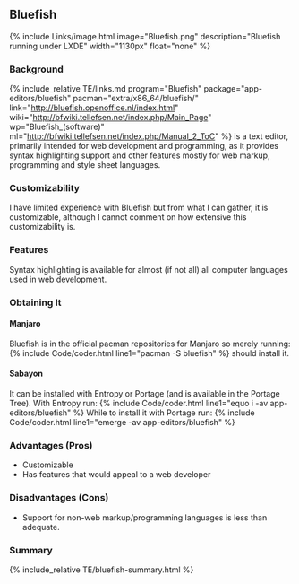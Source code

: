 ## Bluefish
{% include Links/image.html image="Bluefish.png" description="Bluefish running under LXDE" width="1130px" float="none" %}

### Background
{% include_relative TE/links.md program="Bluefish" package="app-editors/bluefish" pacman="extra/x86_64/bluefish/" link="http://bluefish.openoffice.nl/index.html" wiki="http://bfwiki.tellefsen.net/index.php/Main_Page" wp="Bluefish_(software)" ml="http://bfwiki.tellefsen.net/index.php/Manual_2_ToC" %} is a text editor, primarily intended for web development and programming, as it provides syntax highlighting support and other features mostly for web markup, programming and style sheet languages.

### Customizability
I have limited experience with Bluefish but from what I can gather, it is customizable, although I cannot comment on how extensive this customizability is.

### Features
Syntax highlighting is available for almost (if not all) all computer languages used in web development.

### Obtaining It
#### Manjaro
Bluefish is in the official pacman repositories for Manjaro so merely running:
{% include Code/coder.html line1="pacman -S bluefish" %}
should install it.
#### Sabayon
It can be installed with Entropy or Portage (and is available in the Portage Tree). With Entropy run:
{% include Code/coder.html line1="equo i -av app-editors/bluefish" %}
While to install it with Portage run:
{% include Code/coder.html line1="emerge -av app-editors/bluefish" %}

### Advantages (Pros)
* Customizable
* Has features that would appeal to a web developer

### Disadvantages (Cons)
* Support for non-web markup/programming languages is less than adequate.

### Summary
{% include_relative TE/bluefish-summary.html %}
